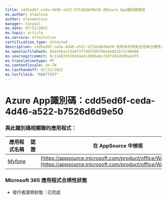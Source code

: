 ```yaml
---
title: cdd5ed6f-ceda-4d46-a522-b7526d6d9e50 的Azure App識別碼資訊
ms.author: elmalova
author: elenamalova
manager: tonybal
ms.date: 07/22/2022
ms.topic: article
ms.service: attestation
certification_type: attested
description: cdd5ed6f-ceda-4d46-a522-b7526d6d9e50 的所有可用安全性與合規性資訊。
ms.openlocfilehash: 65e44bac53a973f74d3fd9766e4eb515f3c88b09
ms.sourcegitcommit: 9c114837630164e4c4965abc220743e2b08a1df5
ms.translationtype: MT
ms.contentlocale: zh-TW
ms.lasthandoff: 07/22/2022
ms.locfileid: "66977557"
---
```

# <a name="azure-app-id-cdd5ed6f-ceda-4d46-a522-b7526d6d9e50"></a>Azure App識別碼：cdd5ed6f-ceda-4d46-a522-b7526d6d9e50


### <a name="apps-associated-with-this-id"></a>與此識別碼相關聯的應用程式：
| **應用程式名稱** | **認證** | **在 AppSource 中檢視** |
|--------------|---------------|-----------------------|
| [Myfone](../forward/WA200000716.md) |  | [https://appsource.microsoft.com/product/office/WA200000716](https://appsource.microsoft.com/product/office/WA200000716) |

### <a name="microsoft-365-app-compliance-status"></a>Microsoft 365 應用程式合規性狀態
- 發行者證明狀態：已完成
